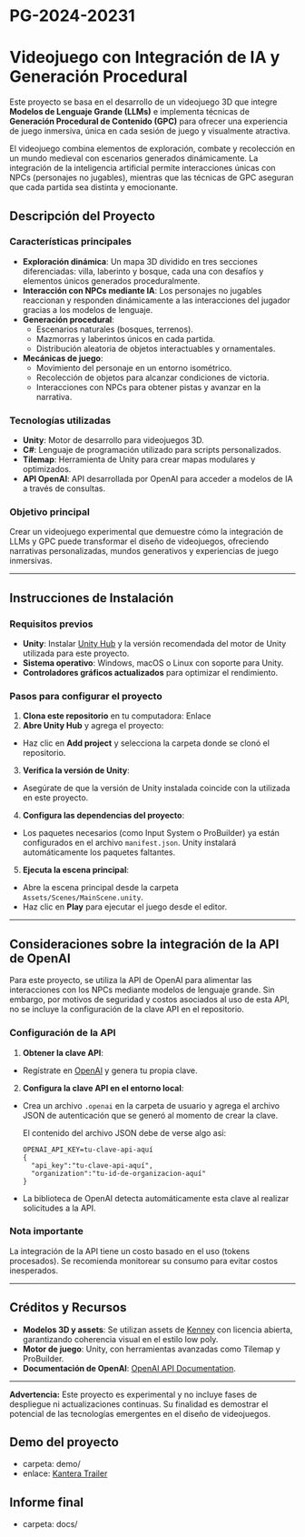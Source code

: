 # PG-2024-20231
# Videojuego con Integración de IA y Generación Procedural

Este proyecto se basa en el desarrollo de un videojuego 3D que integre **Modelos de Lenguaje Grande (LLMs)** e implementa técnicas de **Generación Procedural de Contenido (GPC)** para ofrecer una experiencia de juego inmersiva, única en cada sesión de juego y visualmente atractiva. 

El videojuego combina elementos de exploración, combate y recolección en un mundo medieval con escenarios generados dinámicamente. La integración de la inteligencia artificial permite interacciones únicas con NPCs (personajes no jugables), mientras que las técnicas de GPC aseguran que cada partida sea distinta y emocionante.

## Descripción del Proyecto

### Características principales
- **Exploración dinámica**: Un mapa 3D dividido en tres secciones diferenciadas: villa, laberinto y bosque, cada una con desafíos y elementos únicos generados proceduralmente.
- **Interacción con NPCs mediante IA**: Los personajes no jugables reaccionan y responden dinámicamente a las interacciones del jugador gracias a los modelos de lenguaje.
- **Generación procedural**:
  - Escenarios naturales (bosques, terrenos).
  - Mazmorras y laberintos únicos en cada partida.
  - Distribución aleatoria de objetos interactuables y ornamentales.
- **Mecánicas de juego**:
  - Movimiento del personaje en un entorno isométrico.
  - Recolección de objetos para alcanzar condiciones de victoria.
  - Interacciones con NPCs para obtener pistas y avanzar en la narrativa.

### Tecnologías utilizadas
- **Unity**: Motor de desarrollo para videojuegos 3D.
- **C#**: Lenguaje de programación utilizado para scripts personalizados.
- **Tilemap**: Herramienta de Unity para crear mapas modulares y optimizados.
- **API OpenAI**: API desarrollada por OpenAI para acceder a modelos de IA a través de consultas.

### Objetivo principal
Crear un videojuego experimental que demuestre cómo la integración de LLMs y GPC puede transformar el diseño de videojuegos, ofreciendo narrativas personalizadas, mundos generativos y experiencias de juego inmersivas.

---

## Instrucciones de Instalación

### Requisitos previos
- **Unity**: Instalar [Unity Hub](https://unity.com/download) y la versión recomendada del motor de Unity utilizada para este proyecto.
- **Sistema operativo**: Windows, macOS o Linux con soporte para Unity.
- **Controladores gráficos actualizados** para optimizar el rendimiento.

### Pasos para configurar el proyecto
1. **Clona este repositorio** en tu computadora:
    Enlace
2. **Abre Unity Hub** y agrega el proyecto:
- Haz clic en **Add project** y selecciona la carpeta donde se clonó el repositorio.
3. **Verifica la versión de Unity**:
- Asegúrate de que la versión de Unity instalada coincide con la utilizada en este proyecto.
4. **Configura las dependencias del proyecto**:
- Los paquetes necesarios (como Input System o ProBuilder) ya están configurados en el archivo `manifest.json`. Unity instalará automáticamente los paquetes faltantes.
5. **Ejecuta la escena principal**:
- Abre la escena principal desde la carpeta `Assets/Scenes/MainScene.unity`.
- Haz clic en **Play** para ejecutar el juego desde el editor.

---

## Consideraciones sobre la integración de la API de OpenAI

Para este proyecto, se utiliza la API de OpenAI para alimentar las interacciones con los NPCs mediante modelos de lenguaje grande. Sin embargo, por motivos de seguridad y costos asociados al uso de esta API, no se incluye la configuración de la clave API en el repositorio.

### Configuración de la API
1. **Obtener la clave API**:
- Regístrate en [OpenAI](https://platform.openai.com/) y genera tu propia clave.
2. **Configura la clave API en el entorno local**:
- Crea un archivo `.openai` en la carpeta de usuario y agrega el archivo JSON de autenticación que se generó al momento de crear la clave.

  El contenido del archivo JSON debe de verse algo asi:
  ```
  OPENAI_API_KEY=tu-clave-api-aquí
  {
	"api_key":"tu-clave-api-aquí",
	"organization":"tu-id-de-organizacion-aquí"
  }
  ```
- La biblioteca de OpenAI detecta automáticamente esta clave al realizar solicitudes a la API.

### Nota importante
La integración de la API tiene un costo basado en el uso (tokens procesados). Se recomienda monitorear su consumo para evitar costos inesperados. 

---

## Créditos y Recursos

- **Modelos 3D y assets**: Se utilizan assets de [Kenney](https://kenney.nl/) con licencia abierta, garantizando coherencia visual en el estilo low poly.
- **Motor de juego**: Unity, con herramientas avanzadas como Tilemap y ProBuilder.
- **Documentación de OpenAI**: [OpenAI API Documentation](https://platform.openai.com/docs/).

---

**Advertencia:** Este proyecto es experimental y no incluye fases de despliegue ni actualizaciones continuas. Su finalidad es demostrar el potencial de las tecnologías emergentes en el diseño de videojuegos.

## Demo del proyecto

- carpeta: demo/
- enlace: [Kantera Trailer](https://youtu.be/GZCEuE_XdGk)

## Informe final

- carpeta: docs/